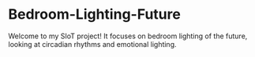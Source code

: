 # Bedroom-Lighting-Future
Welcome to my SIoT project! It focuses on bedroom lighting of the future, looking at circadian rhythms and emotional lighting.
